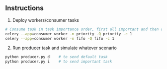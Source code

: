 ## Instructions

1. Deploy workers/consumer tasks
```sh
# Consume task in task importance order, first all important and then default task
celery --app=consumer worker -n priority -Q priority -c 1
celery --app=consumer worker -n fifo -Q fifo -c 1
```

2. Run producer task and simulate whatever scenario
```sh
python producer.py d    # to send default task
python producer.py i    # to send important task
```
